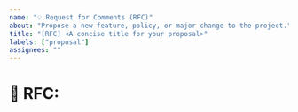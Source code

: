 ```yaml
---
name: "💡 Request for Comments (RFC)"
about: "Propose a new feature, policy, or major change to the project."
title: "[RFC] <A concise title for your proposal>"
labels: ["proposal"]
assignees: ""
---
```


# **📌 RFC: <Title>**
**Author(s):** @github-handle  
**Status:** [Proposal | Discussion | Approved | Rejected | Implementing | Completed]  
**Created Date:** YYYY-MM-DD  
**Last Updated:** YYYY-MM-DD  

---

## **🎯 Summary**
_A brief one-paragraph summary of the proposed change._

---

## **🔍 Motivation**
_Why is this RFC needed? What problem does it solve?_

- Describe the problem or inefficiency.
- Explain why existing solutions are insufficient.
- Provide real-world examples or use cases.

---

## **🛠️ Detailed Design**
_A technical breakdown of how this RFC should be implemented._

- **New features or APIs**
- **Changes to existing components**
- **Infrastructure or dependency considerations**
- **Security, performance, or compatibility concerns**

---

## **⚖️ Alternatives Considered**
_Describe alternative approaches and why they were not chosen._

- **Option 1:** Pros & Cons
- **Option 2:** Pros & Cons

---

## **🚧 Drawbacks & Risks**
_What are the potential downsides of this proposal?_

- **Impact on backward compatibility**
- **Performance concerns**
- **Adoption challenges**

---

## **❓ Unresolved Questions**
_List any open concerns or aspects that need further discussion._

- Question 1
- Question 2

---

## **✅ Next Steps**
_Actions needed to move forward._

1. Community discussion
2. Iterating on feedback
3. Decision by maintainers
4. Implementation tracking

---

### **📣 Feedback & Discussion**
Please add comments below with feedback, suggestions, or concerns.

---

_Thank you for contributing to the project's growth! 🎉_
